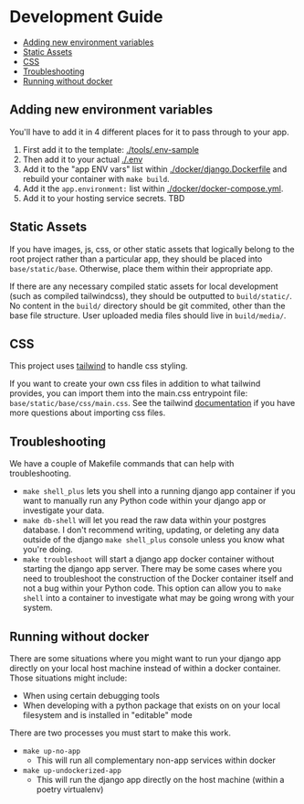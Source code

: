 # Development Guide

- [Adding new environment variables](#adding-new-environment-variables)
- [Static Assets](#static-assets)
- [CSS](#css)
- [Troubleshooting](#troubleshooting)
- [Running without docker](#running-without-docker)

## Adding new environment variables
You'll have to add it in 4 different places for it to pass through to your app.
1. First add it to the template: [./tools/.env-sample](./tools/.env-sample)
2. Then add it to your actual [./.env](./.env)
3. Add it to the "app ENV vars" list within [./docker/django.Dockerfile](./docker/django.Dockerfile) and rebuild your container with `make build`.
4. Add it the `app.environment:` list within [./docker/docker-compose.yml](./docker/docker-compose.yml).
5. Add it to your hosting service secrets. TBD

## Static Assets

If you have images, js, css, or other static assets that logically belong to the root project rather than a particular app, they should be placed into `base/static/base`. Otherwise, place them within their appropriate app.

If there are any necessary compiled static assets for local development (such as compiled tailwindcss), they should be outputted to `build/static/`. No content in the `build/` directory should be git commited, other than the base file structure. User uploaded media files should live in `build/media/`.

## CSS

This project uses [tailwind](https://tailwindcss.com/) to handle css styling.

If you want to create your own css files in addition to what tailwind provides, you can import them into the main.css entrypoint file:
`base/static/base/css/main.css`. See the tailwind [documentation](https://tailwindcss.com/docs/using-with-preprocessors#build-time-imports) if you have more questions about importing css files.

## Troubleshooting

We have a couple of Makefile commands that can help with troubleshooting.

- `make shell_plus` lets you shell into a running django app container if you want to manually run any Python code within your django app or investigate your data.
- `make db-shell` will let you read the raw data within your postgres database. I don't recommend writing, updating, or deleting any data outside of the django `make shell_plus` console unless you know what you're doing.
- `make troubleshoot` will start a django app docker container without starting the django app server. There may be some cases where you need to troubleshoot the construction of the Docker container itself and not a bug within your Python code. This option can allow you to `make shell` into a container to investigate what may be going wrong with your system.

## Running without docker

There are some situations where you might want to run your django app directly on your local host machine instead of within a docker container. Those situations might include:
- When using certain debugging tools
- When developing with a python package that exists on on your local filesystem and is installed in "editable" mode

There are two processes you must start to make this work.

- `make up-no-app`
  - This will run all complementary non-app services within docker
- `make up-undockerized-app`
  - This will run the django app directly on the host machine (within a poetry virtualenv)
